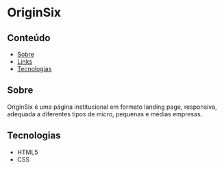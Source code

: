 # OriginSix

##  Conteúdo
- [Sobre](#sobre)
- [Links](#link)
- [Tecnologias](#tecnologias)

## Sobre
OriginSix é uma página institucional em formato landing page, responsiva, adequada a diferentes tipos de micro, pequenas e médias empresas.

##  Tecnologias
- HTML5
- CSS